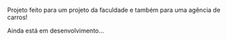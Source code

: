 Projeto feito para um projeto da faculdade e também para uma agência de carros! 

Ainda está em desenvolvimento...
